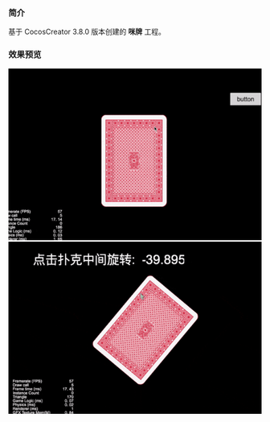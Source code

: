 ### 简介
基于 CocosCreator 3.8.0 版本创建的 **咪牌** 工程。

### 效果预览
![image](../../../gif/202202/2022022421.gif)
![image](../../../gif/202202/2022022422.gif)